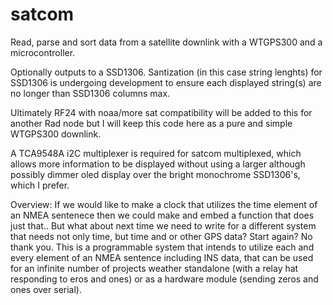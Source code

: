 # satcom
Read, parse and sort data from a satellite downlink with a WTGPS300 and a microcontroller.

Optionally outputs to a SSD1306. Santization (in this case string lenghts) for SSD1306 is undergoing
development to ensure each displayed string(s) are no longer than SSD1306 columns max.

Ultimately RF24 with noaa/more sat compatibility will be added to this for another Rad node but I will keep this code here
as a pure and simple WTGPS300 downlink.

A TCA9548A i2C multiplexer is required for satcom multiplexed, which allows more information to be displayed
without using a larger although possibly dimmer oled display over the bright monochrome SSD1306's, which I prefer.

Overview: If we would like to make a clock that utilizes the time element of an NMEA sentenece then we could make
and embed a function that does just that.. But what about next time we need to write for a different system that needs
not only time, but time and or other GPS data? Start again? No thank you. This is a programmable system that intends
to utilize each and every element of an NMEA sentence including INS data, that can be used for an infinite number of projects
weather standalone (with a relay hat responding to eros and ones) or as a hardware module (sending zeros and ones over serial).

